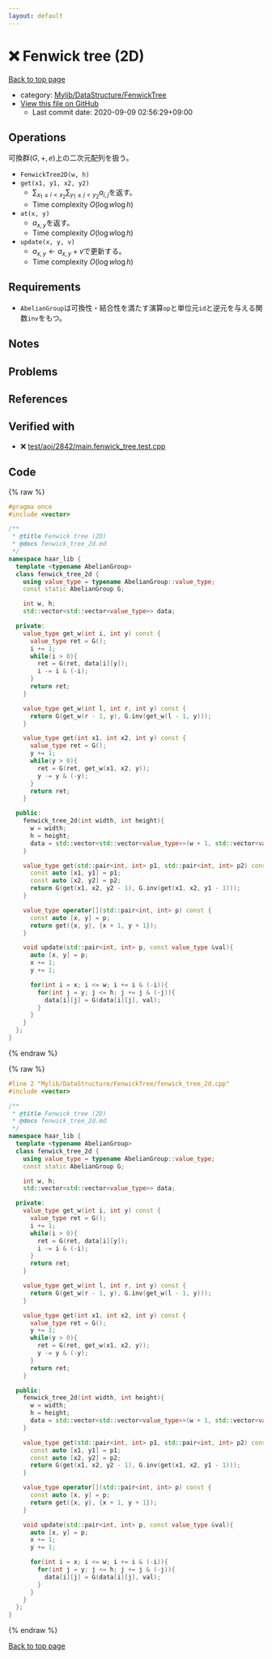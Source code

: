 ```yaml
---
layout: default
---
```


<!-- mathjax config similar to math.stackexchange -->
<script type="text/javascript" async
  src="https://cdnjs.cloudflare.com/ajax/libs/mathjax/2.7.5/MathJax.js?config=TeX-MML-AM_CHTML">
</script>
<script type="text/x-mathjax-config">
  MathJax.Hub.Config({
    TeX: { equationNumbers: { autoNumber: "AMS" }},
    tex2jax: {
      inlineMath: [ ['$','$'] ],
      processEscapes: true
    },
    "HTML-CSS": { matchFontHeight: false },
    displayAlign: "left",
    displayIndent: "2em"
  });
</script>

<script type="text/javascript" src="https://cdnjs.cloudflare.com/ajax/libs/jquery/3.4.1/jquery.min.js"></script>
<script src="https://cdn.jsdelivr.net/npm/jquery-balloon-js@1.1.2/jquery.balloon.min.js" integrity="sha256-ZEYs9VrgAeNuPvs15E39OsyOJaIkXEEt10fzxJ20+2I=" crossorigin="anonymous"></script>
<script type="text/javascript" src="../../../../assets/js/copy-button.js"></script>
<link rel="stylesheet" href="../../../../assets/css/copy-button.css" />


# :x: Fenwick tree (2D)

<a href="../../../../index.html">Back to top page</a>

* category: <a href="../../../../index.html#2f58e2c328298747e7665b6f6b5791ad">Mylib/DataStructure/FenwickTree</a>
* <a href="{{ site.github.repository_url }}/blob/master/Mylib/DataStructure/FenwickTree/fenwick_tree_2d.cpp">View this file on GitHub</a>
    - Last commit date: 2020-09-09 02:56:29+09:00




## Operations
可換群$(G, +, e)$上の二次元配列を扱う。
- `FenwickTree2D(w, h)`
- `get(x1, y1, x2, y2)`
	- $\sum_{x_1 \le i \lt x_2} \sum_{y_1 \le j \lt y_2} a_{i, j}$を返す。
	- Time complexity $O(\log w \log h)$
- `at(x, y)`
	- $a_{x, y}$を返す。
	- Time complexity $O(\log w \log h)$
- `update(x, y, v)`
	- $a_{x, y} \leftarrow a_{x, y} + v$で更新する。
	- Time complexity $O(\log w \log h)$

## Requirements

- `AbelianGroup`は可換性・結合性を満たす演算`op`と単位元`id`と逆元を与える関数`inv`をもつ。

## Notes

## Problems

## References



## Verified with

* :x: <a href="../../../../verify/test/aoj/2842/main.fenwick_tree.test.cpp.html">test/aoj/2842/main.fenwick_tree.test.cpp</a>


## Code

<a id="unbundled"></a>
{% raw %}
```cpp
#pragma once
#include <vector>

/**
 * @title Fenwick tree (2D)
 * @docs fenwick_tree_2d.md
 */
namespace haar_lib {
  template <typename AbelianGroup>
  class fenwick_tree_2d {
    using value_type = typename AbelianGroup::value_type;
    const static AbelianGroup G;

    int w, h;
    std::vector<std::vector<value_type>> data;

  private:
    value_type get_w(int i, int y) const {
      value_type ret = G();
      i += 1;
      while(i > 0){
        ret = G(ret, data[i][y]);
        i -= i & (-i);
      }
      return ret;
    }

    value_type get_w(int l, int r, int y) const {
      return G(get_w(r - 1, y), G.inv(get_w(l - 1, y)));
    }

    value_type get(int x1, int x2, int y) const {
      value_type ret = G();
      y += 1;
      while(y > 0){
        ret = G(ret, get_w(x1, x2, y));
        y -= y & (-y);
      }
      return ret;
    }

  public:
    fenwick_tree_2d(int width, int height){
      w = width;
      h = height;
      data = std::vector<std::vector<value_type>>(w + 1, std::vector<value_type>(h + 1));
    }

    value_type get(std::pair<int, int> p1, std::pair<int, int> p2) const { // [(x1, y1), (x2, y2))
      const auto [x1, y1] = p1;
      const auto [x2, y2] = p2;
      return G(get(x1, x2, y2 - 1), G.inv(get(x1, x2, y1 - 1)));
    }

    value_type operator[](std::pair<int, int> p) const {
      const auto [x, y] = p;
      return get({x, y}, {x + 1, y + 1});
    }

    void update(std::pair<int, int> p, const value_type &val){
      auto [x, y] = p;
      x += 1;
      y += 1;

      for(int i = x; i <= w; i += i & (-i)){
        for(int j = y; j <= h; j += j & (-j)){
          data[i][j] = G(data[i][j], val);
        }
      }
    }
  };
}

```
{% endraw %}

<a id="bundled"></a>
{% raw %}
```cpp
#line 2 "Mylib/DataStructure/FenwickTree/fenwick_tree_2d.cpp"
#include <vector>

/**
 * @title Fenwick tree (2D)
 * @docs fenwick_tree_2d.md
 */
namespace haar_lib {
  template <typename AbelianGroup>
  class fenwick_tree_2d {
    using value_type = typename AbelianGroup::value_type;
    const static AbelianGroup G;

    int w, h;
    std::vector<std::vector<value_type>> data;

  private:
    value_type get_w(int i, int y) const {
      value_type ret = G();
      i += 1;
      while(i > 0){
        ret = G(ret, data[i][y]);
        i -= i & (-i);
      }
      return ret;
    }

    value_type get_w(int l, int r, int y) const {
      return G(get_w(r - 1, y), G.inv(get_w(l - 1, y)));
    }

    value_type get(int x1, int x2, int y) const {
      value_type ret = G();
      y += 1;
      while(y > 0){
        ret = G(ret, get_w(x1, x2, y));
        y -= y & (-y);
      }
      return ret;
    }

  public:
    fenwick_tree_2d(int width, int height){
      w = width;
      h = height;
      data = std::vector<std::vector<value_type>>(w + 1, std::vector<value_type>(h + 1));
    }

    value_type get(std::pair<int, int> p1, std::pair<int, int> p2) const { // [(x1, y1), (x2, y2))
      const auto [x1, y1] = p1;
      const auto [x2, y2] = p2;
      return G(get(x1, x2, y2 - 1), G.inv(get(x1, x2, y1 - 1)));
    }

    value_type operator[](std::pair<int, int> p) const {
      const auto [x, y] = p;
      return get({x, y}, {x + 1, y + 1});
    }

    void update(std::pair<int, int> p, const value_type &val){
      auto [x, y] = p;
      x += 1;
      y += 1;

      for(int i = x; i <= w; i += i & (-i)){
        for(int j = y; j <= h; j += j & (-j)){
          data[i][j] = G(data[i][j], val);
        }
      }
    }
  };
}

```
{% endraw %}

<a href="../../../../index.html">Back to top page</a>

